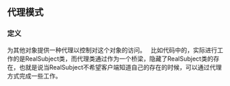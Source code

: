 ## 代理模式  

### 定义  
为其他对象提供一种代理以控制对这个对象的访问。  
比如代码中的，实际进行工作的是RealSubject类，而代理类通过作为一个桥梁，隐藏了RealSubject类的存在，也就是说当RealSubject不希望客户端知道自己的存在的时候，可以通过代理方式完成一些工作。  

